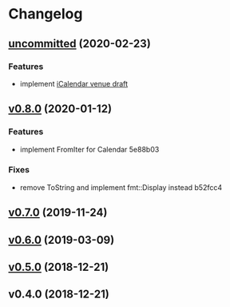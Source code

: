 # Changelog

## [uncommitted](///compare/v0.8.0...feat/venue) (2020-02-23)

### Features

* implement [iCalendar venue draft](https://tools.ietf.org/html/draft-norris-ical-venue-01)

## [v0.8.0](///compare/v0.7.0...v0.8.0) (2020-01-12)

### Features

* implement FromIter for Calendar 5e88b03

### Fixes

* remove ToString and implement fmt::Display instead b52fcc4


## [v0.7.0](///compare/v0.6.0...v0.7.0) (2019-11-24)


## [v0.6.0](///compare/v0.5.0...v0.6.0) (2019-03-09)


## [v0.5.0](///compare/v0.4.0...v0.5.0) (2018-12-21)


## v0.4.0 (2018-12-21)



